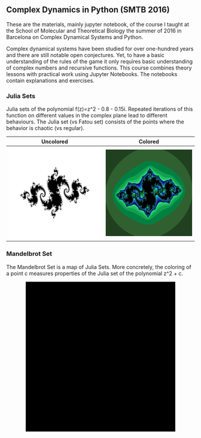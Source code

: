 ## Complex Dynamics in Python (SMTB 2016)

These are the materials, mainly jupyter notebook, of the course I taught at the School of Molecular and Theoretical Biology the summer of 2016 in Barcelona on Complex Dynamical Systems and Python.

Complex dynamical systems have been studied for over one-hundred years and there are still notable open conjectures. Yet, to have a basic understanding of the rules of the game it only requires basic understanding of complex numbers and recursive functions. This course combines theory lessons with practical work using Jupyter Notebooks. The notebooks contain explanations and exercises.  

### Julia Sets
Julia sets of the polynomial f(z)=z^2 - 0.8 - 0.15i. Repeated iterations of this function on different values in the complex plane lead to different behaviours. The Julia set (vs Fatou set) consists of the points where the behavior is chaotic (vs regular). 

Uncolored            |  Colored
:-------------------------:|:-------------------------:
![](Images/julia6.png)  |  ![](Images/julia6_time.png)

### Mandelbrot Set
The Mandelbrot Set is a map of Julia Sets. More concretely, the coloring of a point c measures properties of the Julia set of the polynomial z^2 + c.

<center><img src="Images/my_gif.GIF" align="middle" width="400"/></center>

